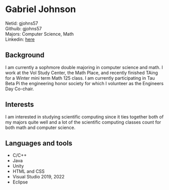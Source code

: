 # Gabriel Johnson

Netid: gjohns57  
Githuib: gjohns57  
Majors: Computer Science, Math  
Linkedin: [here](https://www.linkedin.com/in/gabriel-johnson-438240251/)

## Background

I am currently a sophmore double majoring in computer science and math. I work at the Vol Study Center, the Math Place, and recently finished TAing for a Winter mini term Math 125 class. I am currently participating in Tau Beta Pi the engineering honor society for which I volunteer as the Engineers Day Co-chair.

## Interests

I am interested in studying scientific computing since it ties together both of my majors quite well and a lot of the scientific computing classes count for both math and computer science.

## Languages and tools

- C/C++
- Java
- Unity
- HTML and CSS
- Visual Studio 2019, 2022
- Eclipse

